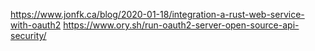 https://www.jonfk.ca/blog/2020-01-18/integration-a-rust-web-service-with-oauth2
https://www.ory.sh/run-oauth2-server-open-source-api-security/
